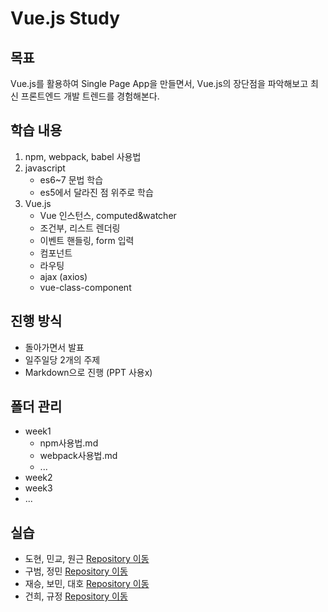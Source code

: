 # Vue.js Study

## 목표
Vue.js를 활용하여 Single Page App을 만들면서, Vue.js의 장단점을 파악해보고 최신 프론트엔드 개발 트렌드를 경험해본다.

## 학습 내용
1. npm, webpack, babel 사용법
2. javascript
   - es6~7 문법 학습
   - es5에서 달라진 점 위주로 학습
3. Vue.js
   - Vue 인스턴스, computed&watcher
   - 조건부, 리스트 렌더링
   - 이벤트 핸들링, form 입력
   - 컴포넌트
   - 라우팅
   - ajax (axios)
   - vue-class-component

## 진행 방식
 - 돌아가면서 발표
 - 일주일당 2개의 주제
 - Markdown으로 진행 (PPT 사용x)

## 폴더 관리
- week1
  - npm사용법.md
  - webpack사용법.md
  - ...
- week2
- week3
- ...

## 실습
- 도현, 민교, 원근 [Repository 이동](https://github.com/LandvibeDev/bus-traffic)
- 구범, 정민 [Repository 이동]()
- 재승, 보민, 대호 [Repository 이동](https://github.com/LandvibeDev/catch-video)
- 건희, 규정 [Repository 이동](https://github.com/LandvibeDev/CodeFoilo)
